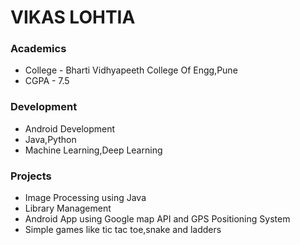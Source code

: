 # VIKAS LOHTIA

### Academics
* College - Bharti Vidhyapeeth College Of Engg,Pune
* CGPA - 7.5

### Development
* Android Development
* Java,Python
* Machine Learning,Deep Learning

### Projects
* Image Processing using Java
* Library Management
* Android App using Google map API and GPS Positioning System
* Simple games like tic tac toe,snake and ladders


